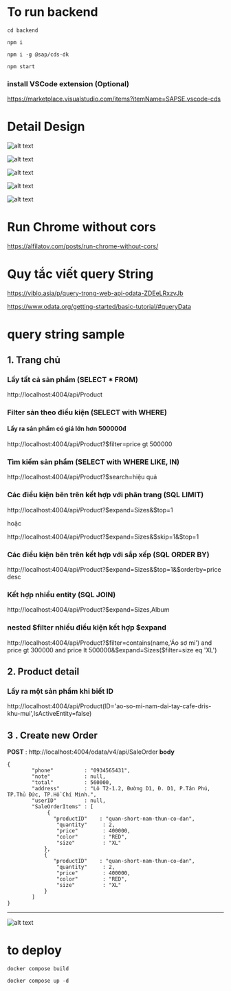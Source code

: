 # To run backend

```
cd backend
```

```
npm i
```

```
npm i -g @sap/cds-dk
```

```
npm start
```


### install VSCode extension (Optional)

https://marketplace.visualstudio.com/items?itemName=SAPSE.vscode-cds


# Detail Design


![alt text](https://github.com/Thanh-Bao/clothingShop/blob/main/docs/1.png?raw=true)

![alt text](https://github.com/Thanh-Bao/clothingShop/blob/main/docs/2.png?raw=true)

![alt text](https://github.com/Thanh-Bao/clothingShop/blob/main/docs/4.png?raw=true)

![alt text](https://github.com/Thanh-Bao/clothingShop/blob/main/docs/5.png?raw=true)

![alt text](https://github.com/Thanh-Bao/clothingShop/blob/main/docs/3.png?raw=true)

# Run Chrome without cors

https://alfilatov.com/posts/run-chrome-without-cors/

# Quy tắc viết query String

https://viblo.asia/p/query-trong-web-api-odata-ZDEeLRxzvJb

https://www.odata.org/getting-started/basic-tutorial/#queryData

# query string sample

## 1. Trang chủ
### Lấy tất cả sản phẩm (SELECT * FROM)

http://localhost:4004/api/Product

### Filter sản theo điều kiện (SELECT with WHERE)

#### Lấy ra sản phẩm có giá lớn hơn 500000đ

http://localhost:4004/api/Product?$filter=price gt 500000

### Tìm kiếm sản phẩm (SELECT with WHERE LIKE, IN)

http://localhost:4004/api/Product?$search=hiệu quả

### Các điều kiện bên trên kết hợp với phân trang (SQL LIMIT)

http://localhost:4004/api/Product?$expand=Sizes&$top=1

hoặc

http://localhost:4004/api/Product?$expand=Sizes&$skip=1&$top=1

### Các điều kiện bên trên kết hợp với sắp xếp (SQL ORDER BY)

http://localhost:4004/api/Product?$expand=Sizes&$top=1&$orderby=price desc

### Kết hợp nhiều entity (SQL JOIN)

http://localhost:4004/api/Product?$expand=Sizes,Album

### nested $filter nhiều điều kiện kết hợp $expand

http://localhost:4004/api/Product?$filter=contains(name,'Áo sơ mi') and price gt 300000 and price lt 500000&$expand=Sizes($filter=size eq 'XL')

## 2. Product detail

### Lấy ra một sản phẩm khi biết ID 

http://localhost:4004/api/Product(ID='ao-so-mi-nam-dai-tay-cafe-dris-khu-mui',IsActiveEntity=false)

## 3 . Create new Order

**POST** : http://localhost:4004/odata/v4/api/SaleOrder
**body**

```
{
        "phone"          : "0934565431",
        "note"           : null,
        "total"          : 560000,
        "address"        : "Lô T2-1.2, Đường D1, Đ. D1, P.Tân Phú, TP.Thủ Đức, TP.Hồ Chí Minh.",
        "userID"         : null,
        "SaleOrderItems" : [
             {
               "productID"    : "quan-short-nam-thun-co-dan",
                "quantity"     : 2,
                "price"        : 400000,
                "color"        : "RED",
                "size"         : "XL" 
            },
            {
               "productID"    : "quan-short-nam-thun-co-dan",
                "quantity"     : 2,
                "price"        : 400000,
                "color"        : "RED",
                "size"         : "XL" 
            }
        ]
}
```

_______________________________________________________________________________


![alt text](https://github.com/Thanh-Bao/clothingShop/blob/main/docs/6.jpg?raw=true)


# to deploy 

```
docker compose build
```

```
docker compose up -d
```





